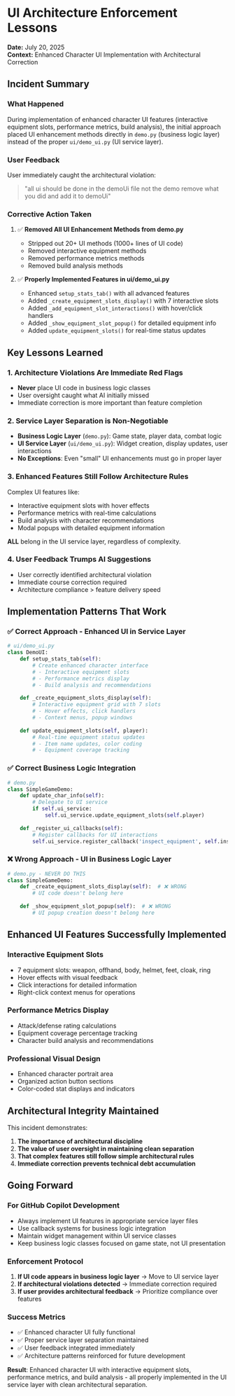 # UI Architecture Enforcement Lessons

**Date:** July 20, 2025  
**Context:** Enhanced Character UI Implementation with Architectural Correction

## Incident Summary

### What Happened
During implementation of enhanced character UI features (interactive equipment slots, performance metrics, build analysis), the initial approach placed UI enhancement methods directly in `demo.py` (business logic layer) instead of the proper `ui/demo_ui.py` (UI service layer).

### User Feedback
User immediately caught the architectural violation:
> "all ui should be done in the demoUi file not the demo remove what you did and add it to demoUi"

### Corrective Action Taken
1. ✅ **Removed All UI Enhancement Methods from demo.py**
   - Stripped out 20+ UI methods (1000+ lines of UI code)
   - Removed interactive equipment methods
   - Removed performance metrics methods  
   - Removed build analysis methods
   
2. ✅ **Properly Implemented Features in ui/demo_ui.py**
   - Enhanced `setup_stats_tab()` with all advanced features
   - Added `_create_equipment_slots_display()` with 7 interactive slots
   - Added `_add_equipment_slot_interactions()` with hover/click handlers
   - Added `_show_equipment_slot_popup()` for detailed equipment info
   - Added `update_equipment_slots()` for real-time status updates

## Key Lessons Learned

### 1. **Architecture Violations Are Immediate Red Flags**
- **Never** place UI code in business logic classes
- User oversight caught what AI initially missed
- Immediate correction is more important than feature completion

### 2. **Service Layer Separation is Non-Negotiable**
- **Business Logic Layer** (`demo.py`): Game state, player data, combat logic
- **UI Service Layer** (`ui/demo_ui.py`): Widget creation, display updates, user interactions
- **No Exceptions**: Even "small" UI enhancements must go in proper layer

### 3. **Enhanced Features Still Follow Architecture Rules**
Complex UI features like:
- Interactive equipment slots with hover effects
- Performance metrics with real-time calculations
- Build analysis with character recommendations
- Modal popups with detailed equipment information

**ALL** belong in the UI service layer, regardless of complexity.

### 4. **User Feedback Trumps AI Suggestions**
- User correctly identified architectural violation
- Immediate course correction required
- Architecture compliance > feature delivery speed

## Implementation Patterns That Work

### ✅ Correct Approach - Enhanced UI in Service Layer
```python
# ui/demo_ui.py
class DemoUI:
    def setup_stats_tab(self):
        # Create enhanced character interface
        # - Interactive equipment slots
        # - Performance metrics display
        # - Build analysis and recommendations
        
    def _create_equipment_slots_display(self):
        # Interactive equipment grid with 7 slots
        # - Hover effects, click handlers
        # - Context menus, popup windows
        
    def update_equipment_slots(self, player):
        # Real-time equipment status updates
        # - Item name updates, color coding
        # - Equipment coverage tracking
```

### ✅ Correct Business Logic Integration
```python
# demo.py
class SimpleGameDemo:
    def update_char_info(self):
        # Delegate to UI service
        if self.ui_service:
            self.ui_service.update_equipment_slots(self.player)
            
    def _register_ui_callbacks(self):
        # Register callbacks for UI interactions
        self.ui_service.register_callback('inspect_equipment', self.inspect_equipment)
```

### ❌ Wrong Approach - UI in Business Logic Layer
```python
# demo.py - NEVER DO THIS
class SimpleGameDemo:
    def _create_equipment_slots_display(self):  # ❌ WRONG
        # UI code doesn't belong here
        
    def _show_equipment_slot_popup(self):  # ❌ WRONG
        # UI popup creation doesn't belong here
```

## Enhanced UI Features Successfully Implemented

### Interactive Equipment Slots
- 7 equipment slots: weapon, offhand, body, helmet, feet, cloak, ring
- Hover effects with visual feedback
- Click interactions for detailed information
- Right-click context menus for operations

### Performance Metrics Display
- Attack/defense rating calculations
- Equipment coverage percentage tracking  
- Character build analysis and recommendations

### Professional Visual Design
- Enhanced character portrait area
- Organized action button sections
- Color-coded stat displays and indicators

## Architectural Integrity Maintained

This incident demonstrates:
1. **The importance of architectural discipline**
2. **The value of user oversight in maintaining clean separation**
3. **That complex features still follow simple architectural rules**
4. **Immediate correction prevents technical debt accumulation**

## Going Forward

### For GitHub Copilot Development
- Always implement UI features in appropriate service layer files
- Use callback systems for business logic integration
- Maintain widget management within UI service classes
- Keep business logic classes focused on game state, not UI presentation

### Enforcement Protocol
1. **If UI code appears in business logic layer** → Move to UI service layer
2. **If architectural violations detected** → Immediate correction required  
3. **If user provides architectural feedback** → Prioritize compliance over features

### Success Metrics
- ✅ Enhanced character UI fully functional
- ✅ Proper service layer separation maintained
- ✅ User feedback integrated immediately
- ✅ Architecture patterns reinforced for future development

**Result**: Enhanced character UI with interactive equipment slots, performance metrics, and build analysis - all properly implemented in the UI service layer with clean architectural separation.
